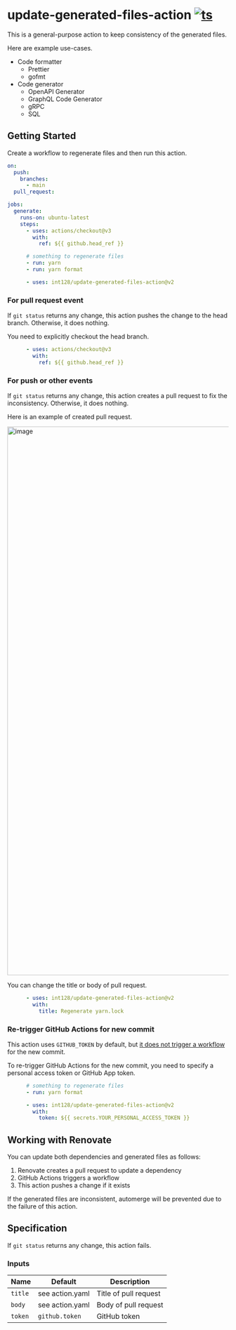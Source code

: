 # update-generated-files-action [![ts](https://github.com/int128/update-generated-files-action/actions/workflows/ts.yaml/badge.svg)](https://github.com/int128/update-generated-files-action/actions/workflows/ts.yaml)

This is a general-purpose action to keep consistency of the generated files.

Here are example use-cases.

- Code formatter
  - Prettier
  - gofmt
- Code generator
  - OpenAPI Generator
  - GraphQL Code Generator
  - gRPC
  - SQL


## Getting Started

Create a workflow to regenerate files and then run this action.

```yaml
on:
  push:
    branches:
      - main
  pull_request:

jobs:
  generate:
    runs-on: ubuntu-latest
    steps:
      - uses: actions/checkout@v3
        with:
          ref: ${{ github.head_ref }}

      # something to regenerate files
      - run: yarn
      - run: yarn format

      - uses: int128/update-generated-files-action@v2
```

### For pull request event

If `git status` returns any change, this action pushes the change to the head branch.
Otherwise, it does nothing.

You need to explicitly checkout the head branch.

```yaml
      - uses: actions/checkout@v3
        with:
          ref: ${{ github.head_ref }}
```

### For push or other events

If `git status` returns any change, this action creates a pull request to fix the inconsistency.
Otherwise, it does nothing.

Here is an example of created pull request.

<img width="1250" alt="image" src="https://user-images.githubusercontent.com/321266/154795860-5bd982b4-2706-4a04-b3c3-2458124853b8.png">

You can change the title or body of pull request.

```yaml
      - uses: int128/update-generated-files-action@v2
        with:
          title: Regenerate yarn.lock
```

### Re-trigger GitHub Actions for new commit

This action uses `GITHUB_TOKEN` by default, but [it does not trigger a workflow](https://docs.github.com/en/actions/using-workflows/triggering-a-workflow#triggering-a-workflow-from-a-workflow) for the new commit.

To re-trigger GitHub Actions for the new commit, you need to specify a personal access token or GitHub App token.

```yaml
      # something to regenerate files
      - run: yarn format

      - uses: int128/update-generated-files-action@v2
        with:
          token: ${{ secrets.YOUR_PERSONAL_ACCESS_TOKEN }}
```


## Working with Renovate

You can update both dependencies and generated files as follows:

1. Renovate creates a pull request to update a dependency
1. GitHub Actions triggers a workflow
1. This action pushes a change if it exists

If the generated files are inconsistent, automerge will be prevented due to the failure of this action.


## Specification

If `git status` returns any change, this action fails.

### Inputs

| Name | Default | Description
|------|----------|------------
| `title` | see action.yaml | Title of pull request
| `body` | see action.yaml | Body of pull request
| `token` | `github.token` | GitHub token

